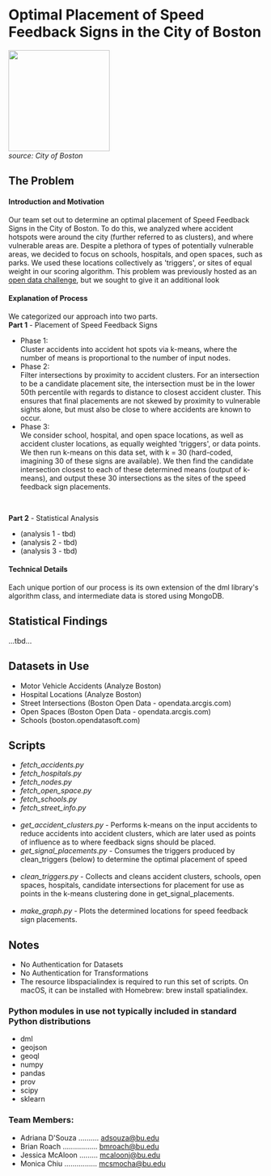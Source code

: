 # Optimal Placement of Speed Feedback Signs in the City of Boston
<img src='https://www.boston.gov/sites/default/files/speed-limit-3.jpg' height='200' width='auto'><br>
*source: City of Boston*


## The Problem
#### Introduction and Motivation
Our team set out to determine an optimal placement of Speed Feedback Signs in the City of Boston. To do this, we analyzed where accident hotspots were around the city (further referred to as clusters), and where vulnerable areas are. Despite a plethora of types of potentially vulnerable areas, we decided to focus on schools, hospitals, and open spaces, such as parks. We used these locations collectively as 'triggers', or sites of equal weight in our scoring algorithm. This problem was previously hosted as an [open data challenge](https://docs.google.com/document/d/11QtIfhwWJEDumRgzKkkH68bzh9qrra15vVwvuNsz_oY/mobilebasi), but we sought to give it an additional look
#### Explanation of Process
We categorized our approach into two parts. <br>
**Part 1** - Placement of Speed Feedback Signs
* Phase 1:<br>
Cluster accidents into accident hot spots via k-means, where the number of means is proportional to the number of input nodes.
* Phase 2: <br>
Filter intersections by proximity to accident clusters. For an intersection to be a candidate placement site, the intersection must be in the lower 50th percentile with regards to distance to closest accident cluster. This ensures that final placements are not skewed by proximity to vulnerable sights alone, but must also be close to where accidents are known to occur. 
* Phase 3:<br>
We consider school, hospital, and open space locations, as well as accident cluster locations, as equally weighted 'triggers', or data points. We then run k-means on this data set, with k = 30 (hard-coded, imagining 30 of these signs are available). We then find the candidate intersection closest to each of these determined means (output of k-means), and output these 30 intersections as the sites of the speed feedback sign placements.
<br>

**Part 2** - Statistical Analysis
* (analysis 1 - tbd)
* (analysis 2 - tbd)
* (analysis 3 - tbd)

#### Technical Details
Each unique portion of our process is its own extension of the dml library's algorithm class, and intermediate data is stored using MongoDB.

## Statistical Findings
...tbd... 

## Datasets in Use
* Motor Vehicle Accidents (Analyze Boston)
* Hospital Locations (Analyze Boston)
* Street Intersections (Boston Open Data - opendata.arcgis.com)
* Open Spaces (Boston Open Data - opendata.arcgis.com)
* Schools (boston.opendatasoft.com)

## Scripts
* *fetch_accidents.py*
* *fetch_hospitals.py*
* *fetch_nodes.py*
* *fetch_open_space.py*
* *fetch_schools.py*
* *fetch_street_info.py*
<br><br>
* *get_accident_clusters.py* - Performs k-means on the input accidents to reduce accidents into accident clusters, which are later used as points of influence as to where feedback signs should be placed.
* *get_signal_placements.py* - Consumes the triggers produced by clean_triggers (below) to determine the optimal placement of speed 
<br><br>
* *clean_triggers.py* - Collects and cleans accident clusters, schools, open spaces, hospitals, candidate intersections for placement for use as points in the k-means clustering done in get_signal_placements.
<br><br>
* *make_graph.py* - Plots the determined locations for speed feedback sign placements.


## Notes
* No Authentication for Datasets
* No Authentication for Transformations
* The resource libspacialindex is required to run this set of scripts. On macOS, it can be installed with Homebrew: brew install spatialindex. 

### Python modules in use not typically included in standard Python distributions
* dml
* geojson
* geoql
* numpy
* pandas
* prov
* scipy
* sklearn

### Team Members:
* Adriana D'Souza .......... adsouza@bu.edu
* Brian Roach ................. bmroach@bu.edu
* Jessica McAloon ......... mcaloonj@bu.edu
* Monica Chiu ................ mcsmocha@bu.edu